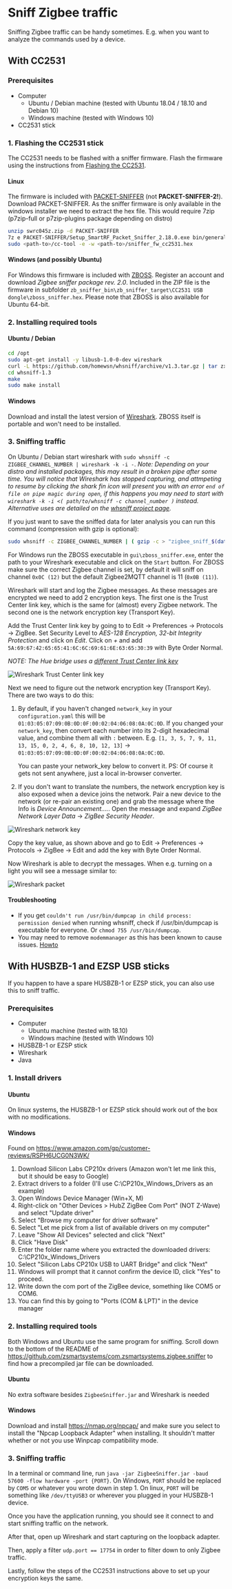 ---
---

# Sniff Zigbee traffic
Sniffing Zigbee traffic can be handy sometimes. E.g. when you want to analyze the commands used by a device.

## With CC2531
### Prerequisites
* Computer
  * Ubuntu / Debian machine (tested with Ubuntu 18.04 / 18.10 and Debian 10)
  * Windows machine (tested with Windows 10)
* CC2531 stick

### 1. Flashing the CC2531 stick
The CC2531 needs to be flashed with a sniffer firmware. Flash the firmware using the instructions from [Flashing the CC2531](../../guide/adapters/flashing/flashing_the_cc2531.md).

#### Linux
The firmware is included with [PACKET-SNIFFER](http://www.ti.com/tool/PACKET-SNIFFER) (not **PACKET-SNIFFER-2!**). Download PACKET-SNIFFER. As the sniffer firmware is only available in the windows installer we need to extract the hex file. This would require 7zip (p7zip-full or p7zip-plugins package depending on distro)
```bash
unzip swrc045z.zip -d PACKET-SNIFFER
7z e PACKET-SNIFFER/Setup_SmartRF_Packet_Sniffer_2.18.0.exe bin/general/firmware/sniffer_fw_cc2531.hex
sudo <path-to>/cc-tool -e -w <path-to>/sniffer_fw_cc2531.hex
```

#### Windows (and possibly Ubuntu)
For Windows this firmware is included with [ZBOSS](https://dsr-iot.com/downloads). Register an account and download *Zigbee sniffer package rev. 2.0*. Included in the ZIP file is the firmware in subfolder `zb_sniffer_bin\zb_sniffer_target\CC2531 USB dongle\zboss_sniffer.hex`. Please note that ZBOSS is also available for Ubuntu 64-bit.

### 2. Installing required tools

#### Ubuntu / Debian
```bash
cd /opt
sudo apt-get install -y libusb-1.0-0-dev wireshark
curl -L https://github.com/homewsn/whsniff/archive/v1.3.tar.gz | tar zx
cd whsniff-1.3
make
sudo make install
```

#### Windows
Download and install the latest version of [Wireshark](https://www.wireshark.org/download.html). ZBOSS itself is portable and won't need to be installed.

### 3. Sniffing traffic
On Ubuntu / Debian start wireshark with `sudo whsniff -c ZIGBEE_CHANNEL_NUMBER | wireshark -k -i -`. *Note: Depending on your distro and installed packages, this may result in a broken pipe after some time. You will notice that Wireshark has stopped capturing, and attmpeting to resume by clicking the shark fin icon will present you with an error `end of file on pipe magic during open`, if this happens you may need to start with `wireshark -k -i <( path/to/whsniff -c channel_number )` instead. Alternative uses are detailed on the [whsniff project page](https://github.com/homewsn/whsniff#how-to-use-locally).*

If you just want to save the sniffed data for later analysis you can run this command (compression with gzip is optional):
```bash
sudo whsniff -c ZIGBEE_CHANNEL_NUMBER | ( gzip -c > "zigbee_sniff_$(date +"%FT%H%M%S").pcap".gz & )
```

For Windows run the ZBOSS executable in `gui\zboss_sniffer.exe`, enter the path to your Wireshark executable and click on the `Start` button. For ZBOSS make sure the correct Zigbee channel is set, by default it will sniff on channel `0x0C (12)` but the default Zigbee2MQTT channel is 11 (`0x0B (11)`).

Wireshark will start and log the Zigbee messages. As these messages are encrypted we need to add 2 encryption keys. The first one is the Trust Center link key, which is the same for (almost) every Zigbee network. The second one is the network encryption key (Transport Key).

Add the Trust Center link key by going to to Edit -> Preferences -> Protocols -> ZigBee. Set Security Level to *AES-128 Encryption, 32-bit Integrity Protection* and click on *Edit*. Click on *+* and add `5A:69:67:42:65:65:41:6C:6C:69:61:6E:63:65:30:39` with Byte Order Normal.

*NOTE: The Hue bridge uses a [different Trust Center link key](https://peeveeone.com/?p=166)*

![Wireshark Trust Center link key](../../images/wireshark_tclink_key.png)

Next we need to figure out the network encryption key (Transport Key). There are two ways to do this:

1) By default, if you haven't changed `network_key` in your `configuration.yaml` this will be `01:03:05:07:09:0B:0D:0F:00:02:04:06:08:0A:0C:0D`. If you changed your `network_key`, then convert each number into its 2-digit hexadecimal value, and combine them all with `:` between. E.g. `[1, 3, 5, 7, 9, 11, 13, 15, 0, 2, 4, 6, 8, 10, 12, 13]` -> `01:03:05:07:09:0B:0D:0F:00:02:04:06:08:0A:0C:0D`.

    You can paste your network_key below to convert it. PS: Of course it gets not sent anywhere, just a local in-browser converter.
    <NetworkKeyConverter/>

2) If you don't want to translate the numbers, the network encryption key is also exposed when a device joins the network. Pair a new device to the network (or re-pair an existing one) and grab the message where the Info is *Device Announcement....*. Open the message and expand *ZigBee Network Layer Data* -> *ZigBee Security Header*.

![Wireshark network key](../../images/wireshark_network_key.png)

Copy the key value, as shown above and go to Edit -> Preferences -> Protocols -> ZigBee -> Edit and add the key with Byte Order Normal.

Now Wireshark is able to decrypt the messages. When e.g. turning on a light you will see a message similar to:

![Wireshark packet](../../images/wireshark_packet.png)

#### Troubleshooting
* If you get `couldn't run /usr/bin/dumpcap in child process: permission denied` when running whsniff, check if /usr/bin/dumpcap is executable for everyone. Or `chmod 755 /usr/bin/dumpcap`.
* You may need to remove `modemmanager` as this has been known to cause issues. [Howto](../../guide/faq/README.md#modemmanager-is-installed)

## With HUSBZB-1 and EZSP USB sticks
If you happen to have a spare HUSBZB-1 or EZSP stick, you can also use this to sniff traffic.

### Prerequisites
* Computer
  * Ubuntu machine (tested with 18.10)
  * Windows machine (tested with Windows 10)
* HUSBZB-1 or EZSP stick
* Wireshark
* Java

### 1. Install drivers
#### Ubuntu
On linux systems, the HUSBZB-1 or EZSP stick should work out of the box with no modifications.

#### Windows
Found on https://www.amazon.com/gp/customer-reviews/RSPH6UCG0N3WK/
1. Download Silicon Labs CP210x drivers (Amazon won't let me link this, but it should be easy to Google)
2. Extract drivers to a folder (I'll use C:\CP210x_Windows_Drivers as an example)
3. Open Windows Device Manager (Win+X, M)
4. Right-click on "Other Devices > HubZ ZigBee Com Port" (NOT Z-Wave) and select "Update driver"
5. Select "Browse my computer for driver software"
6. Select "Let me pick from a list of available drivers on my computer"
7. Leave "Show All Devices" selected and click "Next"
8. Click "Have Disk"
9. Enter the folder name where you extracted the downloaded drivers: C:\CP210x_Windows_Drivers
10. Select "Silicon Labs CP210x USB to UART Bridge" and click "Next"
11. Windows will prompt that it cannot confirm the device ID, click "Yes" to proceed.
12. Write down the com port of the ZigBee device, something like COM5 or COM6.
  1. You can find this by going to "Ports (COM & LPT)" in the device manager

### 2. Installing required tools
Both Windows and Ubuntu use the same program for sniffing. Scroll down to the bottom of the README of https://github.com/zsmartsystems/com.zsmartsystems.zigbee.sniffer to find how a precompiled jar file can be downloaded.

#### Ubuntu
No extra software besides `ZigbeeSniffer.jar` and Wireshark is needed

#### Windows
Download and install https://nmap.org/npcap/ and make sure you select to install the "Npcap Loopback Adapter" when installing. It shouldn't matter whether or not you use Winpcap compatibility mode.

### 3. Sniffing traffic
In a terminal or command line, run `java -jar ZigbeeSniffer.jar -baud 57600 -flow hardware -port {PORT}`.
On Windows, `PORT` should be replaced by `COM5` or whatever you wrote down in step 1.
On linux, `PORT` will be something like `/dev/ttyUSB3` or wherever you plugged in your HUSBZB-1 device.

Once you have the application running, you should see it connect to and start sniffing traffic on the network.

After that, open up Wireshark and start capturing on the loopback adapter.

Then, apply a filter `udp.port == 17754` in order to filter down to only Zigbee traffic.

Lastly, follow the steps of the CC2531 instructions above to set up your encryption keys the same.
